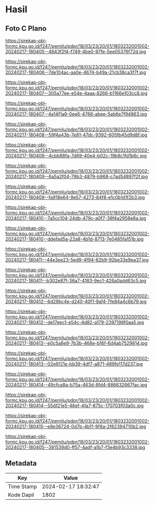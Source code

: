 # Hasil

## Foto C Plano

https://sirekap-obj-formc.kpu.go.id/f247/pemilu/pdpr/18/03/23/20/01/1803232001002-20240217-180405--4843f2f4-f749-4be0-97fe-5ee05376f72d.jpg

https://sirekap-obj-formc.kpu.go.id/f247/pemilu/pdpr/18/03/23/20/01/1803232001002-20240217-180406--7de104ac-aa0e-4674-b49a-21cb38ca3f7f.jpg

https://sirekap-obj-formc.kpu.go.id/f247/pemilu/pdpr/18/03/23/20/01/1803232001002-20240217-180407--305a77ee-e54e-4aaa-8266-b1166e103cc8.jpg

https://sirekap-obj-formc.kpu.go.id/f247/pemilu/pdpr/18/03/23/20/01/1803232001002-20240217-180407--4a14f1a9-0ee6-4766-abee-5ab6e7f94863.jpg

https://sirekap-obj-formc.kpu.go.id/f247/pemilu/pdpr/18/03/23/20/01/1803232001002-20240217-180408--59f4a43b-7e81-47dc-9392-605fb45d9d8f.jpg

https://sirekap-obj-formc.kpu.go.id/f247/pemilu/pdpr/18/03/23/20/01/1803232001002-20240217-180408--4cbb88fa-7d69-40e4-b02c-19b8c1fd1b6c.jpg

https://sirekap-obj-formc.kpu.go.id/f247/pemilu/pdpr/18/03/23/20/01/1803232001002-20240217-180409--6a5a2f04-79b3-4879-b968-c7ad54897f2f.jpg

https://sirekap-obj-formc.kpu.go.id/f247/pemilu/pdpr/18/03/23/20/01/1803232001002-20240217-180409--fa918e64-9e57-4273-84f8-e1c0b1d1f2b3.jpg

https://sirekap-obj-formc.kpu.go.id/f247/pemilu/pdpr/18/03/23/20/01/1803232001002-20240217-180410--7a5cc104-24db-479c-a0f7-39f4a2958e8a.jpg

https://sirekap-obj-formc.kpu.go.id/f247/pemilu/pdpr/18/03/23/20/01/1803232001002-20240217-180410--ddefad5a-22a8-4b1d-8713-7e0485fa151b.jpg

https://sirekap-obj-formc.kpu.go.id/f247/pemilu/pdpr/18/03/23/20/01/1803232001002-20240217-180411--44e3ee23-5ed9-4f94-82b9-92be33e9ea37.jpg

https://sirekap-obj-formc.kpu.go.id/f247/pemilu/pdpr/18/03/23/20/01/1803232001002-20240217-180411--b302e87f-36a7-4183-9ec1-426a0add63c5.jpg

https://sirekap-obj-formc.kpu.go.id/f247/pemilu/pdpr/18/03/23/20/01/1803232001002-20240217-180412--6d29bc4e-d240-40f1-9af4-7fe84a4c6b79.jpg

https://sirekap-obj-formc.kpu.go.id/f247/pemilu/pdpr/18/03/23/20/01/1803232001002-20240217-180412--de17eec1-e54c-4d82-a179-2397198f0aa5.jpg

https://sirekap-obj-formc.kpu.go.id/f247/pemilu/pdpr/18/03/23/20/01/1803232001002-20240217-180413--e0c5a8e9-7b3b-468e-b16f-6d4ab7529814.jpg

https://sirekap-obj-formc.kpu.go.id/f247/pemilu/pdpr/18/03/23/20/01/1803232001002-20240217-180413--02e6f21e-bb39-4df7-a871-489fe117d237.jpg

https://sirekap-obj-formc.kpu.go.id/f247/pemilu/pdpr/18/03/23/20/01/1803232001002-20240217-180414--49cfca8a-b75a-463d-8fd4-886632667fac.jpg

https://sirekap-obj-formc.kpu.go.id/f247/pemilu/pdpr/18/03/23/20/01/1803232001002-20240217-180414--55df21e5-46ef-4fa7-875c-170703f03a0c.jpg

https://sirekap-obj-formc.kpu.go.id/f247/pemilu/pdpr/18/03/23/20/01/1803232001002-20240217-180415--e9e36724-0d7b-4b11-9f8a-2f62394710b2.jpg

https://sirekap-obj-formc.kpu.go.id/f247/pemilu/pdpr/18/03/23/20/01/1803232001002-20240217-180405--381539d0-ff57-4adf-a1b7-f3e4b93c3338.jpg


## Metadata

| Key        | Value               |
| ---------- | ------------------- |
| Time Stamp | 2024-02-17 18:32:47 |
| Kode Dapil | 1802                |



